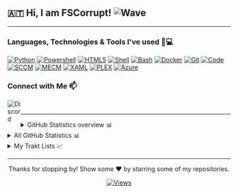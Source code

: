 ## 🇦🇹 Hi, I am FSCorrupt! <img alt="Wave" height="25px" src="https://i.imgur.com/3XPhsvI.gif">

---

### Languages, Technologies & Tools I've used 🚀💻

[![Python](https://img.shields.io/static/v1?style=for-the-badge&logo=Python&logoColor=FFFFFF&message=Python&color=3776AB&label=)](https://www.python.org/)
[![Powershell](https://img.shields.io/static/v1?style=for-the-badge&logo=Powershell&logoColor=FFFFFF&message=Powershell&color=00ADD8&label=)](https://learn.microsoft.com/en-us/powershell/)
[![HTML5](https://img.shields.io/static/v1?style=for-the-badge&logo=HTML5&logoColor=FFFFFF&message=HTML5&color=E34F26&label=)](https://html.spec.whatwg.org/multipage/)
[![Shell](https://img.shields.io/static/v1?style=for-the-badge&logo=Shell&logoColor=FFFFFF&message=Shell&color=1572B6&label=)](https://www.shellscript.sh/)
[![Bash](https://img.shields.io/static/v1?style=for-the-badge&logo=Bash&logoColor=FFFFFF&message=Bash&color=4FC08D&label=)](https://www.shellscript.sh/)
[![Docker](https://img.shields.io/static/v1?style=for-the-badge&logo=Docker&logoColor=FFFFFF&message=Docker&color=2496ED&label=)](https://www.docker.com/)
[![Git](https://img.shields.io/static/v1?style=for-the-badge&logo=Git&message=Git&logoColor=FFFFFF&color=F05032&label=)](https://git-scm.com/)
[![Code](https://img.shields.io/static/v1?style=for-the-badge&logo=Visual+Studio+Code&logoColor=FFFFFF&message=Code&color=007ACC&label=)](https://code.visualstudio.com/)
[![SCCM](https://img.shields.io/static/v1?style=for-the-badge&message=SCCM&color=007ADD&label=)](https://learn.microsoft.com/en-us/mem/configmgr/)
[![MECM](https://img.shields.io/static/v1?style=for-the-badge&message=MECM&color=009ADD&label=)](https://learn.microsoft.com/en-us/mem/configmgr/)
[![XAML](https://img.shields.io/static/v1?style=for-the-badge&logo=XAML&logoColor=FFFFFF&message=XAML&color=007ACC&label=)](https://learn.microsoft.com/en-us/dotnet/desktop/wpf/xaml/?view=netdesktop-6.0)
[![PLEX](https://img.shields.io/static/v1?style=for-the-badge&message=PLEX&color=FFA500&label=)](https://www.plex.tv/)
[![Azure](https://img.shields.io/static/v1?style=for-the-badge&message=Azure&color=010ADD&label=)](https://www.plex.tv/)

### Connect with Me 📫

<p>
  <a href="https://discordapp.com/users/327832511398805504">
    <img align="left" alt="Discord" title="Discord" width="30px" src="https://www.freepnglogos.com/uploads/discord-logo-png/concours-discord-cartes-voeux-fortnite-france-6.png">
  </a>
</p>
<br>




---

<details close>
<summary>GitHub Statistics overview 📊</summary>
<br>
<p>
  <a href="https://github.com/fscorrupt" width="100%">
    <img alt="GitHub Stats" height="165px" src="https://github-readme-stats-ichbinleoon.vercel.app/api?username=fscorrupt&count_private=true&show_icons=true&theme=dark&hide_border=true&hide_title=true&include_all_commits=true">
    <img alt="Top Langs" height="165px" src="https://github-readme-stats-ichbinleoon.vercel.app/api/top-langs?username=fscorrupt&langs_count=10&layout=compact&hide_border=true&theme=dark">
  </a>
</p>
</details>

<details close>
<summary>All GitHub Statistics 📊</summary>
<br>
<p>
  <a href="https://github.com/fscorrupt" width="100%">
    <img alt="GitHub Stats Big" src="./github-metrics.svg">
  </a>
</p>
</details>

<details close>
<summary>My Trakt Lists 📈</summary>
<!-- Trakt Lists Start -->
<br>
Anime Shows:

- [Crunchyroll Shows available in Germany & Austria](https://trakt.tv/users/fs-corrupt/lists/crunchyroll-shows)

- [Anime Shows not on Netflix/Amazon available in Germany & Austria](https://trakt.tv/users/fs-corrupt/lists/anime-s-not-on-amazon-or-netflix)

- [Amazon Anime Shows available in Germany & Austria](https://trakt.tv/users/fs-corrupt/lists/amazon-anime-s)

- [Netflix Anime Shows available in Germany & Austria](https://trakt.tv/users/fs-corrupt/lists/netflix-anime-s)

Shows:

- [Apple Shows available in Germany & Austria](https://trakt.tv/users/fs-corrupt/lists/apple-shows)

- [Disney Shows available in Germany & Austria](https://trakt.tv/users/fs-corrupt/lists/disney-shows)

- [Amazon Shows available in Germany & Austria](https://trakt.tv/users/fs-corrupt/lists/amazon-shows)

- [Top Rated Trending Shows](https://trakt.tv/users/fs-corrupt/lists/top-rated-trending-shows)

- [Netflix Shows available in Germany & Austria](https://trakt.tv/users/fs-corrupt/lists/netflix-shows)

Movies:

- [Apple Movies available in Germany & Austria](https://trakt.tv/users/fs-corrupt/lists/apple-movies)

- [Disney Movies available in Germany & Austria](https://trakt.tv/users/fs-corrupt/lists/disney-movies)

- [Amazon Movies available in Germany & Austria](https://trakt.tv/users/fs-corrupt/lists/amazon-movies)

- [Netflix Movies available in Germany & Austria](https://trakt.tv/users/fs-corrupt/lists/netflix-movies)

- [Crunchyroll Movies available in Germany & Austria](https://trakt.tv/users/fs-corrupt/lists/crunchyroll-movies)

- [Top Rated Trending Movies](https://trakt.tv/users/fs-corrupt/lists/top-rated-trending-movies)

- [Best Rated Movies in 2021](https://trakt.tv/users/fs-corrupt/lists/best-rated-in-2021)

- [Best Rated Movies in 2022](https://trakt.tv/users/fs-corrupt/lists/best-rated-in-2022)

- [Best Movies of Austria](https://trakt.tv/users/fs-corrupt/lists/best-of-austria)

<!-- Trakt Lists End -->
</details>

---

<p align="center">Thanks for stopping by! Show some ❤️ by starring some of my repositories.</p>
<p align="center">
  <a href="https://github.com/IchBinLeoon/IchBinLeoon/actions">
    <img alt="Views" src="https://komarev.com/ghpvc/?username=fscorrupt&label=PROFILE+VIEWS&color=orange">
  </a>
</p>
